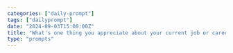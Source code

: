 ```yaml
---
categories: ["daily-prompt"]
tags: ["dailyprompt"]
date: "2024-09-03T15:00:00Z"
title: "What's one thing you appreciate about your current job or career path?"
type: "prompts"
---
```

